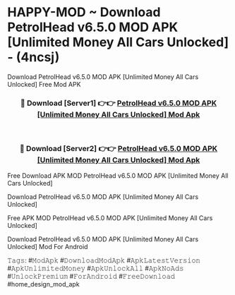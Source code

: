 # HAPPY-MOD ~ Download PetrolHead v6.5.0 MOD APK [Unlimited Money All Cars Unlocked] - (4ncsj)
Download PetrolHead v6.5.0 MOD APK [Unlimited Money All Cars Unlocked] Free Mod APK

<div align="center">
<h3>🔴 Download [Server1] 👉👉 <a href="https://apk-comot.site?title=PetrolHead_v6.5.0_MOD_APK_[Unlimited_Money_All_Cars_Unlocked]">PetrolHead v6.5.0 MOD APK [Unlimited Money All Cars Unlocked] Mod Apk</a></h3><br>

<h3>🔴 Download [Server2] 👉👉 <a href="https://apk-comot.site?title=PetrolHead_v6.5.0_MOD_APK_[Unlimited_Money_All_Cars_Unlocked]">PetrolHead v6.5.0 MOD APK [Unlimited Money All Cars Unlocked] Mod Apk</a></h3>
</div>


Free Download APK MOD PetrolHead v6.5.0 MOD APK [Unlimited Money All Cars Unlocked]

Download PetrolHead v6.5.0 MOD APK [Unlimited Money All Cars Unlocked] 

Free APK MOD PetrolHead v6.5.0 MOD APK [Unlimited Money All Cars Unlocked] 

Download PetrolHead v6.5.0 MOD APK [Unlimited Money All Cars Unlocked] Mod For Android

𝚃𝚊𝚐𝚜: #𝙼𝚘𝚍𝙰𝚙𝚔 #𝙳𝚘𝚠𝚗𝚕𝚘𝚊𝚍𝙼𝚘𝚍𝙰𝚙𝚔 #𝙰𝚙𝚔𝙻𝚊𝚝𝚎𝚜𝚝𝚅𝚎𝚛𝚜𝚒𝚘𝚗 #𝙰𝚙𝚔𝚄𝚗𝚕𝚒𝚖𝚒𝚝𝚎𝚍𝙼𝚘𝚗𝚎𝚢 #𝙰𝚙𝚔𝚄𝚗𝚕𝚘𝚌𝚔𝙰𝚕𝚕 #𝙰𝚙𝚔𝙽𝚘𝙰𝚍𝚜 #𝚄𝚗𝚕𝚘𝚌𝚔𝙿𝚛𝚎𝚖𝚒𝚞𝚖 #𝙵𝚘𝚛𝙰𝚗𝚍𝚛𝚘𝚒𝚍 #𝙵𝚛𝚎𝚎𝙳𝚘𝚠𝚗𝚕𝚘𝚊𝚍 #home_design_mod_apk